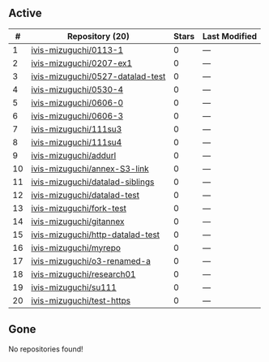 ## Active
| # | Repository (20) | Stars | Last Modified |
| --- | --- | --- | --- |
| 1 | [ivis-mizuguchi/0113-1](https://gin.g-node.org/ivis-mizuguchi/0113-1) | 0 | — |
| 2 | [ivis-mizuguchi/0207-ex1](https://gin.g-node.org/ivis-mizuguchi/0207-ex1) | 0 | — |
| 3 | [ivis-mizuguchi/0527-datalad-test](https://gin.g-node.org/ivis-mizuguchi/0527-datalad-test) | 0 | — |
| 4 | [ivis-mizuguchi/0530-4](https://gin.g-node.org/ivis-mizuguchi/0530-4) | 0 | — |
| 5 | [ivis-mizuguchi/0606-0](https://gin.g-node.org/ivis-mizuguchi/0606-0) | 0 | — |
| 6 | [ivis-mizuguchi/0606-3](https://gin.g-node.org/ivis-mizuguchi/0606-3) | 0 | — |
| 7 | [ivis-mizuguchi/111su3](https://gin.g-node.org/ivis-mizuguchi/111su3) | 0 | — |
| 8 | [ivis-mizuguchi/111su4](https://gin.g-node.org/ivis-mizuguchi/111su4) | 0 | — |
| 9 | [ivis-mizuguchi/addurl](https://gin.g-node.org/ivis-mizuguchi/addurl) | 0 | — |
| 10 | [ivis-mizuguchi/annex-S3-link](https://gin.g-node.org/ivis-mizuguchi/annex-S3-link) | 0 | — |
| 11 | [ivis-mizuguchi/datalad-siblings](https://gin.g-node.org/ivis-mizuguchi/datalad-siblings) | 0 | — |
| 12 | [ivis-mizuguchi/datalad-test](https://gin.g-node.org/ivis-mizuguchi/datalad-test) | 0 | — |
| 13 | [ivis-mizuguchi/fork-test](https://gin.g-node.org/ivis-mizuguchi/fork-test) | 0 | — |
| 14 | [ivis-mizuguchi/gitannex](https://gin.g-node.org/ivis-mizuguchi/gitannex) | 0 | — |
| 15 | [ivis-mizuguchi/http-datalad-test](https://gin.g-node.org/ivis-mizuguchi/http-datalad-test) | 0 | — |
| 16 | [ivis-mizuguchi/myrepo](https://gin.g-node.org/ivis-mizuguchi/myrepo) | 0 | — |
| 17 | [ivis-mizuguchi/o3-renamed-a](https://gin.g-node.org/ivis-mizuguchi/o3-renamed-a) | 0 | — |
| 18 | [ivis-mizuguchi/research01](https://gin.g-node.org/ivis-mizuguchi/research01) | 0 | — |
| 19 | [ivis-mizuguchi/su111](https://gin.g-node.org/ivis-mizuguchi/su111) | 0 | — |
| 20 | [ivis-mizuguchi/test-https](https://gin.g-node.org/ivis-mizuguchi/test-https) | 0 | — |

## Gone
No repositories found!
